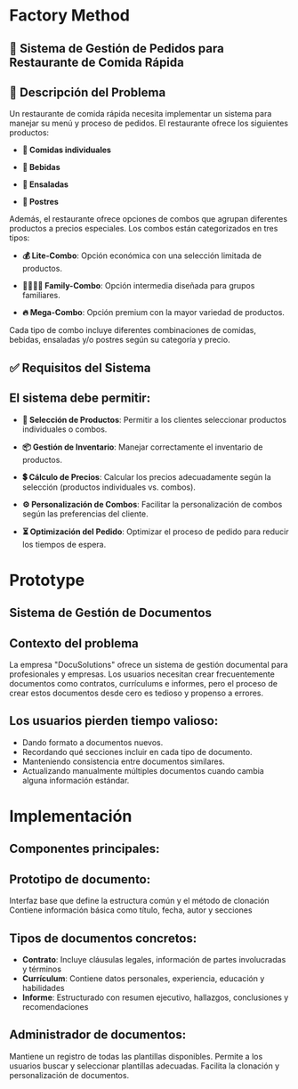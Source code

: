 # Factory Method

## 📌 Sistema de Gestión de Pedidos para Restaurante de Comida Rápida

## 📝 Descripción del Problema

Un restaurante de comida rápida necesita implementar un sistema para manejar su menú y proceso de pedidos. El restaurante ofrece los siguientes productos:

- **🍔 Comidas individuales**

- **🥤 Bebidas**

- **🥗 Ensaladas**

- **🍰 Postres**

Además, el restaurante ofrece opciones de combos que agrupan diferentes productos a precios especiales. Los combos están categorizados en tres tipos:

- **💰 Lite-Combo**: Opción económica con una selección limitada de productos.

- **👨‍👩‍👧‍👦 Family-Combo**: Opción intermedia diseñada para grupos familiares.

- **🔥 Mega-Combo**: Opción premium con la mayor variedad de productos.

Cada tipo de combo incluye diferentes combinaciones de comidas, bebidas, ensaladas y/o postres según su categoría y precio.

## ✅ Requisitos del Sistema

## El sistema debe permitir:

- **📌 Selección de Productos**: Permitir a los clientes seleccionar productos individuales o combos.

- **📦 Gestión de Inventario**: Manejar correctamente el inventario de productos.

- **💲 Cálculo de Precios**: Calcular los precios adecuadamente según la selección (productos individuales vs. combos).

- **⚙️ Personalización de Combos**: Facilitar la personalización de combos según las preferencias del cliente.

- **⏳ Optimización del Pedido**: Optimizar el proceso de pedido para reducir los tiempos de espera.
  


# Prototype

## Sistema de Gestión de Documentos

## Contexto del problema
La empresa "DocuSolutions" ofrece un sistema de gestión documental para profesionales y empresas. Los usuarios necesitan crear frecuentemente documentos como contratos, currículums e informes, pero el proceso de crear estos documentos desde cero es tedioso y propenso a errores.

## Los usuarios pierden tiempo valioso:

- Dando formato a documentos nuevos.
- Recordando qué secciones incluir en cada tipo de documento.
- Manteniendo consistencia entre documentos similares.
- Actualizando manualmente múltiples documentos cuando cambia alguna información estándar.

# Implementación

## Componentes principales:

## Prototipo de documento:

Interfaz base que define la estructura común y el método de clonación
Contiene información básica como título, fecha, autor y secciones


## Tipos de documentos concretos:

- **Contrato**: Incluye cláusulas legales, información de partes involucradas y términos
- **Currículum**: Contiene datos personales, experiencia, educación y habilidades
- **Informe**: Estructurado con resumen ejecutivo, hallazgos, conclusiones y recomendaciones


## Administrador de documentos:

Mantiene un registro de todas las plantillas disponibles.
Permite a los usuarios buscar y seleccionar plantillas adecuadas.
Facilita la clonación y personalización de documentos.
  
